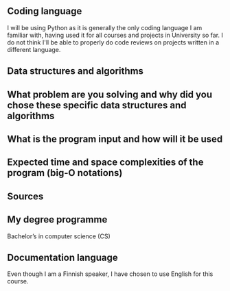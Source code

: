 ## Coding language
I will be using Python as it is generally the only coding language I am familiar with, 
having used it for all courses and projects in University so far. 
I do not think I'll be able to properly do code reviews on projects written in a different language.

## Data structures and algorithms

## What problem are you solving and why did you chose these specific data structures and algorithms
## What is the program input and how will it be used
## Expected time and space complexities of the program (big-O notations)
## Sources
## My degree programme
Bachelor’s in computer science (CS)
## Documentation language
Even though I am a Finnish speaker, I have chosen to use English for this course. 
